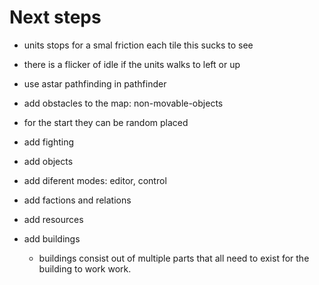 # Next steps

- units stops for a smal friction each tile
  this sucks to see
- there is a flicker of idle if the units walks to left or up
- use astar pathfinding in pathfinder
- add obstacles to the map: non-movable-objects
- for the start they can be random placed





- add fighting
- add objects
- add diferent modes: editor, control
- add factions and relations
- add resources 
- add buildings
  - buildings consist out of multiple parts
    that all need to exist for the building to work
    work.